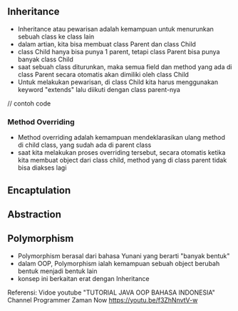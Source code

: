 

## Inheritance
- Inheritance atau pewarisan adalah kemampuan untuk menurunkan sebuah class ke class lain
- dalam artian, kita bisa membuat class Parent dan class Child
- class Child hanya bisa punya 1 parent, tetapi class Parent bisa punya banyak class Child
- saat sebuah class diturunkan, maka semua field dan method yang ada di class Parent secara otomatis akan dimiliki oleh class Child
- Untuk melakukan pewarisan, di class Child kita harus menggunakan keyword "extends" lalu diikuti dengan class parent-nya

// contoh code

### Method Overriding
- Method overriding adalah kemampuan mendeklarasikan ulang method di child class, yang sudah ada di parent class
- saat kita melakukan proses overriding tersebut, secara otomatis ketika kita membuat object dari class child, method yang di class parent tidak bisa diakses lagi

## Encaptulation



## Abstraction

## Polymorphism
- Polymorphism berasal dari bahasa Yunani yang berarti "banyak bentuk"
- dalam OOP, Polymorphism ialah kemampuan sebuah object berubah bentuk menjadi bentuk lain
- konsep ini berkaitan erat dengan Inheritance



Referensi: Vidoe youtube "TUTORIAL JAVA OOP BAHASA INDONESIA" Channel Programmer Zaman Now https://youtu.be/f3ZhNnvtV-w